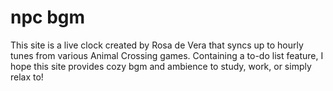 # npc bgm
 
This site is a live clock created by Rosa de Vera that syncs up to hourly tunes from various Animal Crossing games. Containing a to-do list feature, I hope this site provides cozy bgm and ambience to study, work, or simply relax to!